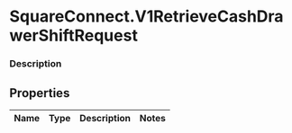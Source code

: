 # SquareConnect.V1RetrieveCashDrawerShiftRequest

### Description



## Properties
Name | Type | Description | Notes
------------ | ------------- | ------------- | -------------


